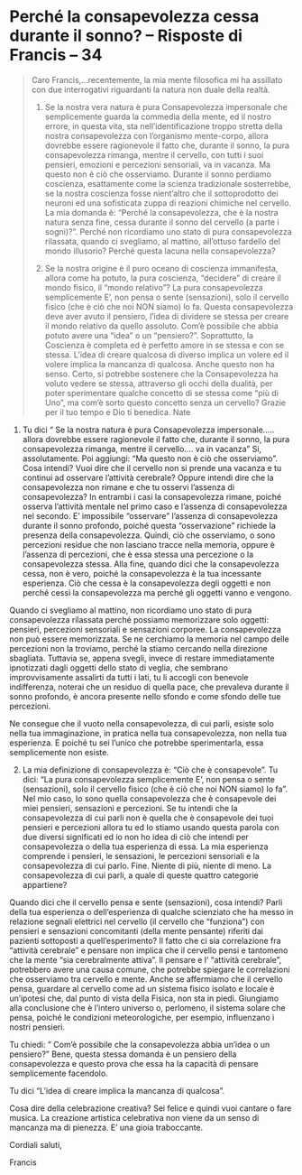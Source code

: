 # Perché la consapevolezza cessa durante il sonno? – Risposte di Francis – 34

>Caro Francis,…recentemente, la mia mente filosofica mi ha assillato con due interrogativi riguardanti la natura non duale della realtà.
>
>1. Se la nostra vera natura è pura Consapevolezza impersonale che semplicemente guarda la commedia della mente, ed il nostro errore, in questa vita, sta nell’identificazione troppo stretta della nostra consapevolezza con l’organismo mente-corpo, allora dovrebbe essere ragionevole il fatto che, durante il sonno, la pura consapevolezza rimanga, mentre il cervello, con tutti i suoi pensieri, emozioni e percezioni sensoriali, va in vacanza. Ma questo non è ciò che osserviamo. Durante il sonno perdiamo coscienza, esattamente come la scienza tradizionale sosterrebbe, se la nostra coscienza fosse nient’altro che il sottoprodotto dei neuroni ed una sofisticata zuppa di reazioni chimiche nel cervello. La mia domanda è: “Perché la consapevolezza, che è la nostra natura senza fine, cessa durante il sonno del cervello (a parte i sogni)?”. Perché non ricordiamo uno stato di pura consapevolezza rilassata, quando ci svegliamo, al mattino, all’ottuso fardello del mondo illusorio? Perché questa lacuna nella consapevolezza?
>
>2. Se la nostra origine è il puro oceano di coscienza immanifesta, allora come ha potuto, la pura coscienza, “decidere” di creare il mondo fisico, il “mondo relativo”? La pura consapevolezza semplicemente E’, non pensa o sente (sensazioni), solo il cervello fisico (che è ciò che noi NON siamo) lo fa. Questa consapevolezza deve aver avuto il pensiero, l’idea di dividere se stessa per creare il mondo relativo da quello assoluto. Com’è possibile che abbia potuto avere una “idea” o un “pensiero?”. Soprattutto, la Coscienza è completa ed è perfetto amore in se stessa e con se stessa. L’idea di creare qualcosa di diverso implica un volere ed il volere implica la mancanza di qualcosa. Anche questo non ha senso. Certo, si potrebbe sostenere che la Consapevolezza ha voluto vedere se stessa, attraverso gli occhi della dualità, per poter sperimentare qualche concetto di se stessa come “più di Uno”, ma com’è sorto questo concetto senza un cervello? Grazie per il tuo tempo e Dio ti benedica. Nate

1. Tu dici “ Se la nostra natura è pura Consapevolezza impersonale….. allora dovrebbe essere ragionevole il fatto che, durante il sonno, la pura consapevolezza rimanga, mentre il cervello…. va in vacanza” Si, assolutamente. Poi aggiungi: “Ma questo non è ciò che osserviamo”. Cosa intendi? Vuoi dire che il cervello non si prende una vacanza e tu continui ad osservare l’attività cerebrale? Oppure intendi dire che la consapevolezza non rimane e che tu osservi l’assenza di consapevolezza? In entrambi i casi la consapevolezza rimane, poiché osserva l’attività mentale nel primo caso e l’assenza di consapevolezza nel secondo. E’ impossibile “osservare” l’assenza di consapevolezza durante il sonno profondo, poiché questa “osservazione” richiede la presenza della consapevolezza. Quindi, ciò che osserviamo, o sono percezioni residue che non lasciano tracce nella memoria, oppure è l’assenza di percezioni, che è essa stessa una percezione o la consapevolezza stessa. Alla fine, quando dici che la consapevolezza cessa, non è vero, poiché la consapevolezza è la tua incessante esperienza. Ciò che cessa è la consapevolezza degli oggetti e non perché cessi la consapevolezza ma perché gli oggetti vanno e vengono.

Quando ci svegliamo al mattino, non ricordiamo uno stato di pura consapevolezza rilassata perché possiamo memorizzare solo oggetti: pensieri, percezioni sensoriali e sensazioni corporee. La consapevolezza non può essere memorizzata. Se ne cerchiamo la memoria nel campo delle percezioni non la troviamo, perché la stiamo cercando nella direzione sbagliata. Tuttavia se, appena svegli, invece di restare immediatamente ipnotizzati dagli oggetti dello stato di veglia, che sembrano improvvisamente assalirti da tutti i lati, tu li accogli con benevole indifferenza, noterai che un residuo di quella pace, che prevaleva durante il sonno profondo, è ancora presente nello sfondo e come sfondo delle tue percezioni.

Ne consegue che il vuoto nella consapevolezza, di cui parli, esiste solo nella tua immaginazione, in pratica nella tua consapevolezza, non nella tua esperienza. E poiché tu sei l’unico che potrebbe sperimentarla, essa semplicemente non esiste.

2. La mia definizione di consapevolezza è: “Ciò che è consapevole”. Tu dici: “La pura consapevolezza semplicemente E’, non pensa o sente (sensazioni), solo il cervello fisico (che è ciò che noi NON siamo) lo fa”. Nel mio caso, Io sono quella consapevolezza che è consapevole dei miei pensieri, sensazioni e percezioni. Se tu intendi che la consapevolezza di cui parli non è quella che è consapevole dei tuoi pensieri e percezioni allora tu ed Io stiamo usando questa parola con due diversi significati ed io non ho idea di ciò che intendi per consapevolezza o della tua esperienza di essa. La mia esperienza comprende i pensieri, le sensazioni, le percezioni sensoriali e la consapevolezza di cui parlo. Fine. Niente di più, niente di meno. La consapevolezza di cui parli, a quale di queste quattro categorie appartiene?

Quando dici che il cervello pensa e sente (sensazioni), cosa intendi? Parli della tua esperienza o dell’esperienza di qualche scienziato che ha messo in relazione segnali elettrici nel cervello (il cervello che “funziona”) con pensieri e sensazioni concomitanti (della mente pensante) riferiti dai pazienti sottoposti a quell’esperimento? Il fatto che ci sia correlazione fra “attività cerebrale” e pensare non implica che il cervello pensi e tantomeno che la mente “sia cerebralmente attiva”. Il pensare e l’ “attività cerebrale”, potrebbero avere una causa comune, che potrebbe spiegare le correlazioni che osserviamo tra cervello e mente. Anche se affermiamo che il cervello pensa, guardare al cervello come ad un sistema fisico isolato e locale è un’ipotesi che, dal punto di vista della Fisica, non sta in piedi. Giungiamo alla conclusione che è l’intero universo o, perlomeno, il sistema solare che pensa, poiché le condizioni meteorologiche, per esempio, influenzano i nostri pensieri.

Tu chiedi: ” Com’è possibile che la consapevolezza abbia un’idea o un pensiero?” Bene, questa stessa domanda è un pensiero della consapevolezza e questo prova che essa ha la capacità di pensare semplicemente facendolo.

Tu dici “L’idea di creare implica la mancanza di qualcosa”.

Cosa dire della celebrazione creativa? Sei felice e quindi vuoi cantare o fare musica. La creazione artistica celebrativa non viene da un senso di mancanza ma di pienezza. E’ una gioia traboccante.

Cordiali saluti,

Francis
